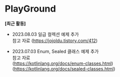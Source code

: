 # PlayGround

**[최근 활동]**

- 2023.08.03
일급 컬렉션 예제 추가
<br/>참고 자료 (https://jojoldu.tistory.com/412)

- 2023.07.03
Enum, Sealed 클래스 예제 추가
<br/>참고 자료
<br/> (https://kotlinlang.org/docs/enum-classes.html)
<br/> (https://kotlinlang.org/docs/sealed-classes.html)
